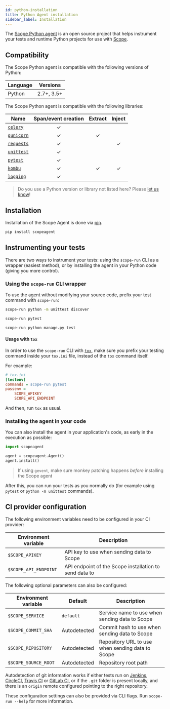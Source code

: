 ```yaml
---
id: python-installation
title: Python Agent installation
sidebar_label: Installation
---
```


The [Scope Python agent](https://github.com/undefinedlabs/scope-python-agent) is an open source project that helps 
instrument your tests and runtime Python projects for use with [Scope](https://scope.dev).


## Compatibility

The Scope Python agent is compatible with the following versions of Python:

| Language | Versions   |
|----------|:----------:|
| Python   | 2.7+, 3.5+ |

The Scope Python agent is compatible with the following libraries:

| Name                                                          | Span/event creation | Extract | Inject |
|---------------------------------------------------------------|:-------------------:|:-------:|:------:|
| [`celery`](http://www.celeryproject.org)                      |          ✓          |         |        |
| [`gunicorn`](https://pypi.org/project/gunicorn/)              |          ✓          |    ✓    |        |
| [`requests`](https://pypi.org/project/requests/)              |          ✓          |         |    ✓   |
| [`unittest`](https://docs.python.org/3/library/unittest.html) |          ✓          |         |        |
| [`pytest`](https://pytest.org)                                |          ✓          |         |        |
| [`kombu`](https://github.com/celery/kombu)                    |          ✓          |    ✓    |    ✓   |
| [`logging`](https://docs.python.org/3/library/logging.html)   |          ✓          |         |        |

> Do you use a Python version or library not listed here? Please [let us know](https://home.undefinedlabs.com/goto/support)!

## Installation

Installation of the Scope Agent is done via [pip](https://pypi.org/project/scopeagent/).

```bash
pip install scopeagent
```

## Instrumenting your tests

There are two ways to instrument your tests: using the `scope-run` CLI as a wrapper (easiest method), or by installing the agent
in your Python code (giving you more control).


### Using the `scope-run` CLI wrapper

To use the agent without modifying your source code, prefix your test command with `scope-run`:

<!--DOCUSAURUS_CODE_TABS-->
<!--unittest-->
```bash
scope-run python -m unittest discover
```

<!--pytest-->
```bash
scope-run pytest
```

<!--Django tests-->
```bash
scope-run python manage.py test
```

<!--END_DOCUSAURUS_CODE_TABS-->


#### Usage with `tox`

In order to use the `scope-run` CLI with [`tox`](https://tox.readthedocs.io/en/latest/), make sure you prefix your
testing command inside your `tox.ini` file, instead of the `tox` command itself.

For example:

```ini
# tox.ini
[testenv]
commands = scope-run pytest
passenv =
    SCOPE_APIKEY
    SCOPE_API_ENDPOINT
```

And then, run `tox` as usual.


### Installing the agent in your code

You can also install the agent in your application's code, as early in the execution as possible:

```python
import scopeagent

agent = scopeagent.Agent()
agent.install()
```

> If using `gevent`, make sure monkey patching happens *before* installing the Scope agent

After this, you can run your tests as you normally do (for example using `pytest` or `python -m unittest` commands).


## CI provider configuration

The following environment variables need to be configured in your CI provider:

| Environment variable  | Description                                            |
|-----------------------|--------------------------------------------------------|
| `$SCOPE_APIKEY`       | API key to use when sending data to Scope              |
| `$SCOPE_API_ENDPOINT` | API endpoint of the Scope installation to send data to |


The following optional parameters can also be configured:

| Environment variable | Default      | Description                                      |
|----------------------|--------------|--------------------------------------------------|
| `$SCOPE_SERVICE`     | `default`    | Service name to use when sending data to Scope   |
| `$SCOPE_COMMIT_SHA`  | Autodetected | Commit hash to use when sending data to Scope    |
| `$SCOPE_REPOSITORY`  | Autodetected | Repository URL to use when sending data to Scope |
| `$SCOPE_SOURCE_ROOT` | Autodetected | Repository root path                             |

Autodetection of git information works if either tests run on [Jenkins](https://jenkins.io/), 
[CircleCI](https://circleci.com/), [Travis CI](https://travis-ci.com/) or [GitLab CI](https://about.gitlab.com/), 
or if the `.git` folder is present locally, and there is an `origin` remote configured pointing to the right repository.

These configuration settings can also be provided via CLI flags. Run `scope-run --help` for more information.
